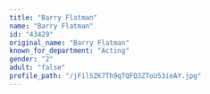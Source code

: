 ```yaml
---
title: "Barry Flatman"
name: "Barry Flatman"
id: "43429"
original_name: "Barry Flatman"
known_for_department: "Acting"
gender: "2"
adult: "false"
profile_path: "/jFilSZK7Th9qTQFQ3ZToU53ieAY.jpg"
---
```

